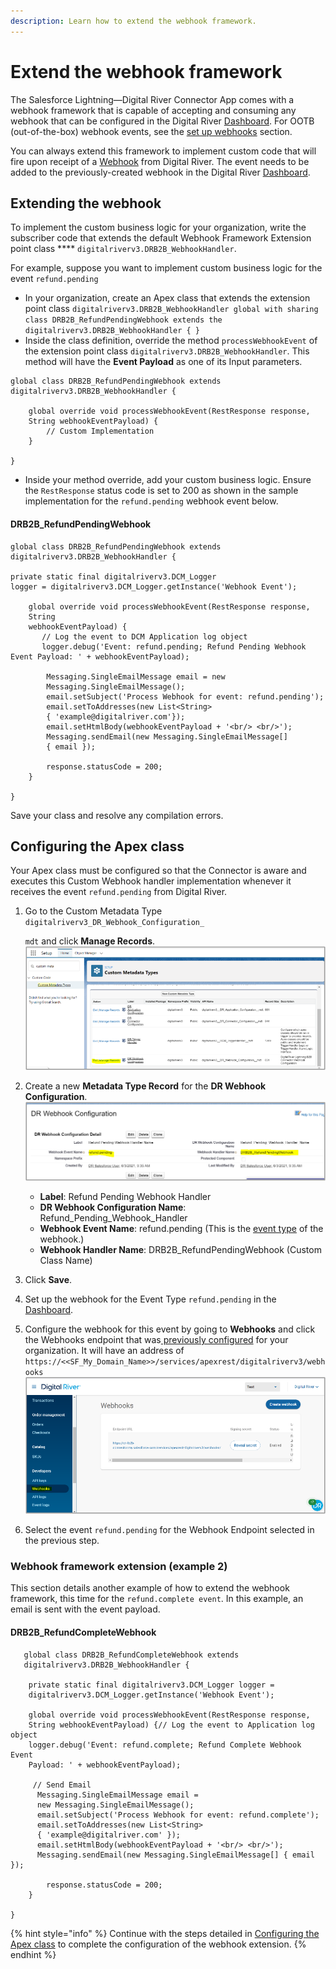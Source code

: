 ```yaml
---
description: Learn how to extend the webhook framework.
---
```


# Extend the webhook framework

The Salesforce Lightning—Digital River Connector App comes with a webhook framework that is capable of accepting and consuming any webhook that can be configured in the Digital River [Dashboard](https://docs.digitalriver.com/digital-river-api/administration/dashboard). For OOTB (out-of-the-box) webhook events, see the [set up webhooks](../operation-and-maintenance/step-8-set-up-webhooks.md) section.

You can always extend this framework to implement custom code that will fire upon receipt of a [Webhook](https://docs.digitalriver.com/digital-river-api/order-management/events-and-webhooks-1/webhooks) from Digital River. The event needs to be added to the previously-created webhook in the Digital River [Dashboard](https://docs.digitalriver.com/digital-river-api/administration/dashboard).&#x20;

## Extending the webhook

To implement the custom business logic for your organization, write the subscriber code that extends the default Webhook Framework Extension point class **** `digitalriverv3.DRB2B_WebhookHandler`.

For example, suppose you want to implement custom business logic for the event `refund.pending`

* In your organization, create an Apex class that extends the extension point class `digitalriverv3.DRB2B_WebhookHandler global with sharing class DRB2B_RefundPendingWebhook extends the digitalriverv3.DRB2B_WebhookHandler { }`
* Inside the class definition, override the method `processWebhookEvent` of the extension point class `digitalriverv3.DRB2B_WebhookHandler`. This method will have the **Event Payload** as one of its Input parameters.

```
global class DRB2B_RefundPendingWebhook extends 
digitalriverv3.DRB2B_WebhookHandler {
    
    global override void processWebhookEvent(RestResponse response, 
    String webhookEventPayload) {
        // Custom Implementation
    }
 
}
```

* Inside your method override, add your custom business logic. Ensure the `RestResponse` status code is set to 200 as shown in the sample implementation for the `refund.pending` webhook event below.

#### DRB2B\_RefundPendingWebhook

```
global class DRB2B_RefundPendingWebhook extends 
digitalriverv3.DRB2B_WebhookHandler {
 
private static final digitalriverv3.DCM_Logger 
logger = digitalriverv3.DCM_Logger.getInstance('Webhook Event');
        
    global override void processWebhookEvent(RestResponse response, 
    String 
    webhookEventPayload) {
       // Log the event to DCM Application log object
       logger.debug('Event: refund.pending; Refund Pending Webhook 
Event Payload: ' + webhookEventPayload);
       
        Messaging.SingleEmailMessage email = new 
        Messaging.SingleEmailMessage();
        email.setSubject('Process Webhook for event: refund.pending');
        email.setToAddresses(new List<String> 
        { 'example@digitalriver.com'});
        email.setHtmlBody(webhookEventPayload + '<br/> <br/>');
        Messaging.sendEmail(new Messaging.SingleEmailMessage[] 
        { email });
        
        response.statusCode = 200;
    }
 
}
```

Save your class and resolve any compilation errors.&#x20;

## Configuring the Apex class

Your Apex class must be configured so that the Connector is aware and executes this Custom Webhook handler implementation whenever it receives the event `refund.pending` from Digital River.

1.  Go to the Custom Metadata Type `digitalriverv3_DR_Webhook_Configuration_`

    `mdt` and click **Manage Records**. \
    <img src="../.gitbook/assets/Custom metadata type.png" alt="" data-size="original">&#x20;
2. Create a new **Metadata Type Record** for the **DR Webhook Configuration**. \
   <img src="../.gitbook/assets/Refund pending webhook handler (1).png" alt="" data-size="original">&#x20;
   * **Label**: Refund Pending Webhook Handler &#x20;
   * **DR Webhook Configuration Name**: Refund\_Pending\_Webhook\_Handler
   * **Webhook Event Name**: refund.pending (This is the [event type](https://docs.digitalriver.com/digital-river-api/order-management/events-and-webhooks-1/events-1#event-types) of the webhook.)
   * **Webhook Handler Name**: DRB2B\_RefundPendingWebhook (Custom Class Name)&#x20;
3. Click **Save**.
4. Set up the webhook for the Event Type `refund.pending` in the [Dashboard](https://docs.digitalriver.com/digital-river-api/administration/dashboard).
5. Configure the webhook for this event by going to **Webhooks** and click the Webhooks endpoint that was[ previously configured](../operation-and-maintenance/step-8-set-up-webhooks.md) for your organization. It will have an address of `https://<<SF_My_Domain_Name>>/services/apexrest/digitalriverv3/webhooks`\
   &#x20;<img src="../.gitbook/assets/DR dashboard webhook.png" alt="" data-size="original">&#x20;
6. Select the event `refund.pending` for the Webhook Endpoint selected in the previous step. &#x20;

### Webhook framework extension (example 2)

This section details another example of how to extend the webhook framework, this time for the `refund.complete event`. In this example, an email is sent with the event payload.

#### DRB2B\_RefundCompleteWebhook

```
   global class DRB2B_RefundCompleteWebhook extends 
   digitalriverv3.DRB2B_WebhookHandler {
 
    private static final digitalriverv3.DCM_Logger logger = 
    digitalriverv3.DCM_Logger.getInstance('Webhook Event');
        
    global override void processWebhookEvent(RestResponse response, 
    String webhookEventPayload) {// Log the event to Application log object
    logger.debug('Event: refund.complete; Refund Complete Webhook Event 
    Payload: ' + webhookEventPayload);

     // Send Email
      Messaging.SingleEmailMessage email = 
      new Messaging.SingleEmailMessage();
      email.setSubject('Process Webhook for event: refund.complete');
      email.setToAddresses(new List<String> 
      { 'example@digitalriver.com' });
      email.setHtmlBody(webhookEventPayload + '<br/> <br/>');
      Messaging.sendEmail(new Messaging.SingleEmailMessage[] { email });
        
        response.statusCode = 200;
    }
 
}

```

{% hint style="info" %}
Continue with the steps detailed in [Configuring the Apex class](extend-the-app-webhook-framework.md#configuring-the-apex-class) to complete the configuration of the webhook extension.
{% endhint %}
